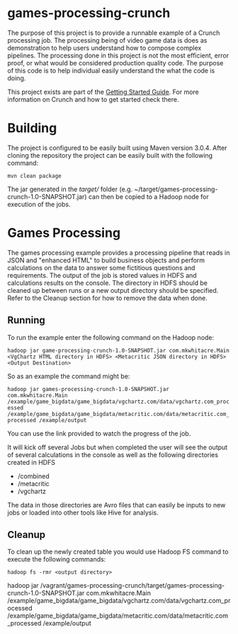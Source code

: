 games-processing-crunch
===============

The purpose of this project is to provide a runnable example of a Crunch processing job.  The processing being of video game data is does as demonstration
to help users understand how to compose complex pipelines.  The processing done in this project is not the most efficient, error proof, or what would be
considered production quality code.  The purpose of this code is to help individual easily understand the what the code is doing.

This project exists are part of the [Getting Started Guide](https://wiki.ucern.com/display/pophealth/Getting+Started+with+Apache+Crunch).
For more information on Crunch and how to get started check there.

Building
========

The project is configured to be easily built using Maven version 3.0.4.  After cloning the repository the project can be easily built
with the following command:

`mvn clean package`

The jar generated in the *target/* folder (e.g. ~/target/games-processing-crunch-1.0-SNAPSHOT.jar) can then be copied to a Hadoop node for
execution of the jobs.

Games Processing
===================

The games processing example provides a processing pipeline that reads in JSON and "enhanced HTML" to build business objects and perform
calculations on the data to answer some fictitious questions and requirements.  The output of the job is stored values in HDFS and calculations
results on the console.  The directory in HDFS should be cleaned up between runs or a new output directory should be specified.
Refer to the Cleanup section for how to remove the data when done.

Running
-------

To run the example enter the following command on the Hadoop node:

`hadoop jar game-processing-crunch-1.0-SNAPSHOT.jar com.mkwhitacre.Main <VgChartz HTML directory in HDFS> <Metacritic JSON directory in HDFS> <Output Destination>`

So as an example the command might be:

`hadoop jar games-processing-crunch-1.0-SNAPSHOT.jar com.mkwhitacre.Main /example/game_bigdata/game_bigdata/vgchartz.com/data/vgchartz.com_processed /example/game_bigdata/game_bigdata/metacritic.com/data/metacritic.com_processed /example/output`

You can use the link provided to watch the progress of the job.

It will kick off several Jobs but when completed the user will see the output of several calculations in the console as well as the following directories
created in HDFS

* <output directory>/combined
* <output directory>/metacritic
* <output directory>/vgchartz

The data in those directories are Avro files that can easily be inputs to new jobs or loaded into other tools like Hive for analysis.

Cleanup
-------

To clean up the newly created table you would use Hadoop FS command to execute the following commands:

`hadoop fs -rmr <output directory>`







hadoop jar /vagrant/games-processing-crunch/target/games-processing-crunch-1.0-SNAPSHOT.jar com.mkwhitacre.Main /example/game_bigdata/game_bigdata/vgchartz.com/data/vgchartz.com_processed /example/game_bigdata/game_bigdata/metacritic.com/data/metacritic.com_processed /example/output